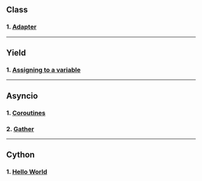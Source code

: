 ## Class

### 1. [Adapter](./docs/Adapter/Adapter.md)

---
## Yield

### 1. [Assigning to a variable](./docs/Yield/Yield.md)

---

## Asyncio

### 1. [Coroutines](./docs/Asyncio/Asyncio_Coroutines.md)
### 2. [Gather](./docs/Asyncio/Asyncio_Gather.md)

---

## Cython

### 1. [Hello World](./docs/Cython/Hello_World.md)